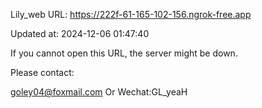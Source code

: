 Lily_web URL: https://222f-61-165-102-156.ngrok-free.app

Updated at: 2024-12-06 01:47:40

If you cannot open this URL, the server might be down.

Please contact: 

goley04@foxmail.com Or Wechat:GL_yeaH